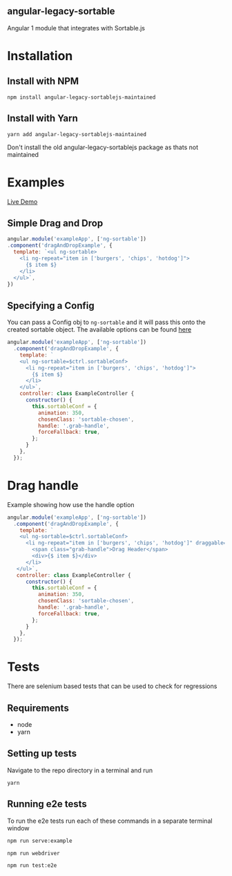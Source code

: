 angular-legacy-sortable
-----------------------

Angular 1 module that integrates with Sortable.js

# Installation

## Install with NPM

    npm install angular-legacy-sortablejs-maintained

## Install with Yarn

    yarn add angular-legacy-sortablejs-maintained

Don't install the old angular-legacy-sortablejs package as thats not maintained

# Examples
[Live Demo](https://example-angularjs-sortable.glitch.me/)

## Simple Drag and Drop

```js
angular.module('exampleApp', ['ng-sortable'])
.component('dragAndDropExample', {
  template: `<ul ng-sortable>
    <li ng-repeat="item in ['burgers', 'chips', 'hotdog']">
      {$ item $}
    </li>
  </ul>`,
})
```

## Specifying a Config
You can pass a Config obj to `ng-sortable` and it will pass this onto the created sortable object. The available options can be found [here](https://github.com/RubaXa/Sortable#options)

```js
angular.module('exampleApp', ['ng-sortable'])
  .component('dragAndDropExample', {
    template: `
    <ul ng-sortable=$ctrl.sortableConf>
      <li ng-repeat="item in ['burgers', 'chips', 'hotdog']">
        {$ item $}
      </li>
    </ul>`,
    controller: class ExampleController {
      constructor() {
        this.sortableConf = {
          animation: 350,
          chosenClass: 'sortable-chosen',
          handle: '.grab-handle',
          forceFallback: true,
        };
      }
    },
  });
```

# Drag handle
Example showing how use the handle option

```js
angular.module('exampleApp', ['ng-sortable'])
  .component('dragAndDropExample', {
    template: `
    <ul ng-sortable=$ctrl.sortableConf>
      <li ng-repeat="item in ['burgers', 'chips', 'hotdog']" draggable="false">
        <span class="grab-handle">Drag Header</span>
        <div>{$ item $}</div>
      </li>
   </ul>`,
   controller: class ExampleController {
      constructor() {
        this.sortableConf = {
          animation: 350,
          chosenClass: 'sortable-chosen',
          handle: '.grab-handle',
          forceFallback: true,
        };
      }
    },
  });
```

# Tests
There are selenium based tests that can be used to check for regressions

## Requirements
  - node
  - yarn

## Setting up tests
Navigate to the repo directory in a terminal and run

    yarn

## Running e2e tests

To run the e2e tests run each of these commands in a separate terminal window

```bash
npm run serve:example
```

```bash
npm run webdriver
```

```bash
npm run test:e2e
```

